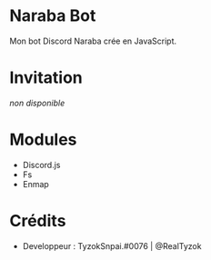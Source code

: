 # Naraba Bot
Mon bot Discord Naraba crée en JavaScript.
# Invitation 
*non disponible*

# Modules
- Discord.js
- Fs
- Enmap

# Crédits
- Developpeur : TyzokSnpai.#0076 | @RealTyzok
